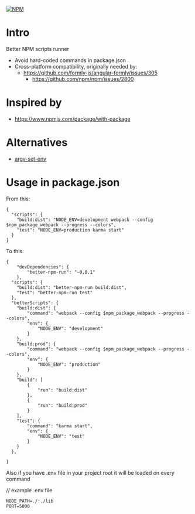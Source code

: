 [![NPM](https://nodei.co/npm/better-npm-run.png)](https://npmjs.org/package/better-npm-run)

# Intro

Better NPM scripts runner

- Avoid hard-coded commands in package.json
- Cross-platform compatibility, originally needed by:
    - https://github.com/formly-js/angular-formly/issues/305
        - https://github.com/npm/npm/issues/2800

# Inspired by

- https://www.npmjs.com/package/with-package

# Alternatives

- [argv-set-env](https://github.com/kentcdodds/argv-set-env)

# Usage in package.json

From this:
```
{
  "scripts": {
    "build:dist": "NODE_ENV=development webpack --config $npm_package_webpack --progress --colors",
    "test": "NODE_ENV=production karma start"
  }
}
```

To this:
```
{
	"devDependencies": {
		"better-npm-run": "~0.0.1"
	},
  "scripts": {
    "build:dist": "better-npm-run build:dist",
    "test": "better-npm-run test"
  },
  "betterScripts": {
    "build:dist": {
        "command": "webpack --config $npm_package_webpack --progress --colors",
        "env": {
            "NODE_ENV": "development"
        }
    },
    "build:prod": {
        "command": "webpack --config $npm_package_webpack --progress --colors",
        "env": {
            "NODE_ENV": "production"
        }
    },
    "build": [
        {
            "run": "build:dist"
        },
        {
            "run": "build:prod"
        }
    ],
    "test": {
        "command": "karma start",
        "env": {
            "NODE_ENV": "test"
        }
    }
  },

}
```

Also if you have .env file in your project root it will be loaded on every command

// example .env file

    NODE_PATH=./:./lib
    PORT=5000

